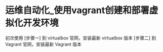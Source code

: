 # 运维自动化_使用vagrant创建和部署虚拟化开发环境
初次使用
[步骤一]
到 virtualbox 官网，安装最新 virtualbox 版本
[步骤二]
到 Vagrant 官网，安装最新 Vagrant 版本

